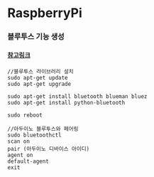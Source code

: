 # RaspberryPi

###  블루투스 기능 생성
#### [참고링크](http://blog.naver.com/PostView.nhn?blogId=icbanq&logNo=221658773541&categoryNo=78&parentCategoryNo=0)
```
//블루투스 라이브러리 설치
sudo apt-get update
sudo apt-get upgrade

sudo apt-get install bluetooth blueman bluez
sudo apt-get install python-bluetooth

sudo reboot
```

```
//아두이노 블루투스와 페어링
sudo bluetoothctl
scan on
pair (아두이노 디바이스 아이디)
agent on
default-agent
exit
```